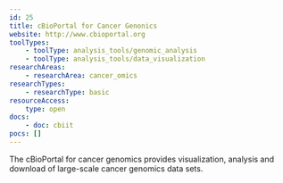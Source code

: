 ```yaml
---
id: 25
title: cBioPortal for Cancer Genonics
website: http://www.cbioportal.org
toolTypes:
	- toolType: analysis_tools/genomic_analysis
	- toolType: analysis_tools/data_visualization
researchAreas:
	- researchArea: cancer_omics
researchTypes:
	- researchType: basic
resourceAccess:
    type: open
docs:
    - doc: cbiit
pocs: []        
---
```

The cBioPortal for cancer genomics provides visualization, analysis and download of large-scale cancer genomics data sets.
